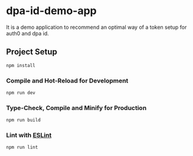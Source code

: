# dpa-id-demo-app

It is a demo application to recommend an optimal way of a token setup for auth0 and dpa id.

## Project Setup

```sh
npm install
```

### Compile and Hot-Reload for Development

```sh
npm run dev
```

### Type-Check, Compile and Minify for Production

```sh
npm run build
```

### Lint with [ESLint](https://eslint.org/) 

```sh
npm run lint
```

